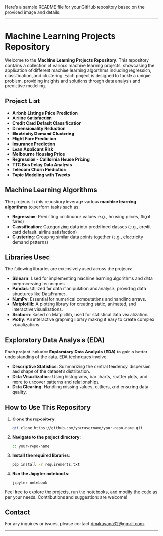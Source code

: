 Here's a sample README file for your GitHub repository based on the provided image and details:

---

# Machine Learning Projects Repository

Welcome to the **Machine Learning Projects Repository**. This repository contains a collection of various machine learning projects, showcasing the application of different machine learning algorithms including regression, classification, and clustering. Each project is designed to tackle a unique problem, providing insights and solutions through data analysis and predictive modeling.

## Project List

- **Airbnb Listings Price Prediction**
- **Airline Satisfaction**
- **Credit Card Default Classification**
- **Dimensionality Reduction**
- **Electricity Demand Clustering**
- **Flight Fare Prediction**
- **Insurance Prediction**
- **Loan Applicant Risk**
- **Melbourne Housing Price**
- **Regression - California House Pricing**
- **TTC Bus Delay Data Analysis**
- **Telecom Churn Prediction**
- **Topic Modeling with Tweets**

## Machine Learning Algorithms

The projects in this repository leverage various **machine learning algorithms** to perform tasks such as:

- **Regression**: Predicting continuous values (e.g., housing prices, flight fares)
- **Classification**: Categorizing data into predefined classes (e.g., credit card default, airline satisfaction)
- **Clustering**: Grouping similar data points together (e.g., electricity demand patterns)

## Libraries Used

The following libraries are extensively used across the projects:

- **Sklearn**: Used for implementing machine learning algorithms and data preprocessing techniques.
- **Pandas**: Utilized for data manipulation and analysis, providing data structures like DataFrames.
- **NumPy**: Essential for numerical computations and handling arrays.
- **Matplotlib**: A plotting library for creating static, animated, and interactive visualizations.
- **Seaborn**: Based on Matplotlib, used for statistical data visualization.
- **Plotly**: An interactive graphing library making it easy to create complex visualizations.

## Exploratory Data Analysis (EDA)

Each project includes **Exploratory Data Analysis (EDA)** to gain a better understanding of the data. EDA techniques involve:

- **Descriptive Statistics**: Summarizing the central tendency, dispersion, and shape of the dataset’s distribution.
- **Data Visualization**: Using histograms, bar charts, scatter plots, and more to uncover patterns and relationships.
- **Data Cleaning**: Handling missing values, outliers, and ensuring data quality.

## How to Use This Repository

1. **Clone the repository**:
   ```sh
   git clone https://github.com/yourusername/your-repo-name.git
   ```
2. **Navigate to the project directory**:
   ```sh
   cd your-repo-name
   ```
3. **Install the required libraries**:
   ```sh
   pip install -r requirements.txt
   ```
4. **Run the Jupyter notebooks**:
   ```sh
   jupyter notebook
   ```

Feel free to explore the projects, run the notebooks, and modify the code as per your needs. Contributions and suggestions are welcome!

## Contact

For any inquiries or issues, please contact dmakavana32@gmail.com.

---
